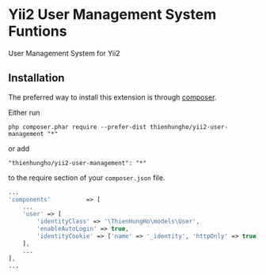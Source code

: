 Yii2 User Management System Funtions
====================
User Management System for Yii2

Installation
------------

The preferred way to install this extension is through [composer](http://getcomposer.org/download/).

Either run

```
php composer.phar require --prefer-dist thienhungho/yii2-user-management "*"
```

or add

```
"thienhungho/yii2-user-management": "*"
```

to the require section of your `composer.json` file.

```php
...
'components'          => [
    ...
    'user' => [
        'identityClass' => '\ThienHungHo\models\User',
        'enableAutoLogin' => true,
        'identityCookie' => ['name' => '_identity', 'httpOnly' => true],
    ],
    ...
],
...
```